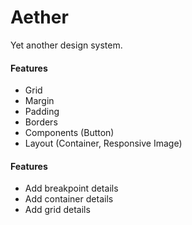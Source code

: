 # Aether
Yet another design system.

#### Features
- Grid
- Margin
- Padding
- Borders
- Components (Button)
- Layout (Container, Responsive Image)

#### Features
- Add breakpoint details
- Add container details
- Add grid details